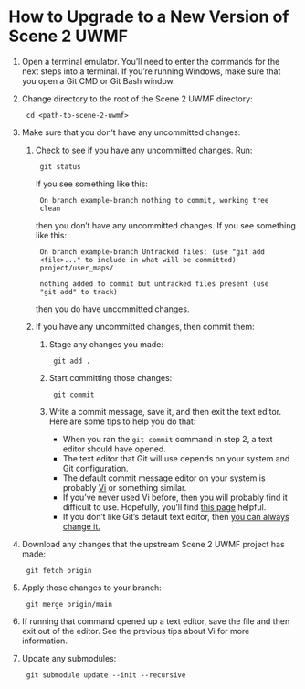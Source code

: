 # How to Upgrade to a New Version of Scene 2 UWMF

1. Open a terminal emulator. You’ll need to enter the commands for the next
steps into a terminal. If you’re running Windows, make sure that you open a
Git CMD or Git Bash window.
2. Change directory to the root of the Scene 2 UWMF directory:

		cd <path-to-scene-2-uwmf>

3. Make sure that you don’t have any uncommitted changes:
	1. Check to see if you have any uncommitted changes. Run:

			git status

		If you see something like this:

			On branch example-branch nothing to commit, working tree
			clean

		then you don’t have any uncommitted changes. If you see
		something like this:

			On branch example-branch Untracked files: (use "git add
			<file>..." to include in what will be committed)
			project/user_maps/

			nothing added to commit but untracked files present (use
			"git add" to track)

		then you do have uncommitted changes.

	2. If you have any uncommitted changes, then commit them:
		1. Stage any changes you made:

				git add .

		2. Start committing those changes:

				git commit

		3. Write a commit message, save it, and then exit the text
		editor. Here are some tips to help you do that:
			- When you ran the `git commit` command in step 2, a
			  text editor should have opened.
			- The text editor that Git will use depends on your
			  system and Git configuration.
			- The default commit message editor on your system is
			  probably [Vi](https://ex-vi.sourceforge.net/) or
			  something similar.
			- If you’ve never used Vi before, then you will probably
			  find it difficult to use. Hopefully, you’ll find [this
			  page][exit vi] helpful.
			- If you don’t like Git’s default text editor, then [you
			  can always change it.][git default editor]

4. Download any changes that the upstream Scene 2 UWMF project has made:

		git fetch origin

5. Apply those changes to your branch:

		git merge origin/main

6. If running that command opened up a text editor, save the file and then exit
out of the editor. See the previous tips about Vi for more information.

7. Update any submodules:

		git submodule update --init --recursive

[exit vi]: https://stackoverflow.com/questions/11828270/how-do-i-exit-vim
[git default editor]: https://stackoverflow.com/questions/2596805/how-do-i-make-git-use-the-editor-of-my-choice-for-editing-commit-messages
